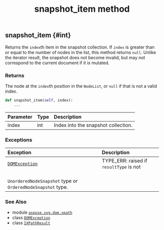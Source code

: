 ﻿---
title: snapshot_item method
second_title: Aspose.SVG for Python via .NET API References
description: 
type: docs
weight: 30
url: /python-net/aspose.svg.dom.xpath/ixpathresult/snapshot_item/
is_root: false
---

## snapshot_item {#int}

Returns the `index`th item in the snapshot collection. If `index` is greater than 
or equal to the number of nodes in the list, this method returns `null`. Unlike the 
iterator result, the snapshot does not become invalid, but may not correspond to the current 
document if it is mutated.


### Returns 


The node at the `index`th position in the `NodeList`, or `null` if 
that is not a valid index.


```python
def snapshot_item(self, index):
    ...
```


| Parameter | Type | Description |
| :- | :- | :- |
| index | int | Index into the snapshot collection. |
### Exceptions
| Exception | Description |
| :- | :- |
| [`DOMException`](/svg/python-net/aspose.svg.dom/domexception) | TYPE_ERR: raised if `resultType` is not <br/>`UnorderedNodeSnapshot` type or `OrderedNodeSnapshot` type. |





### See Also
* module [`aspose.svg.dom.xpath`](../../)
* class [`DOMException`](/svg/python-net/aspose.svg.dom/domexception)
* class [`IXPathResult`](/svg/python-net/aspose.svg.dom.xpath/ixpathresult)
